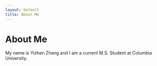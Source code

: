 ```yaml
---
layout: default
title: About Me
---
```


# About Me

My name is Yizhen Zhang and I am a current M.S. Student at Columbia University.
